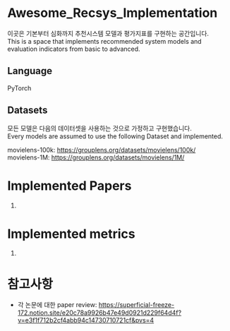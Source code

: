 # Awesome_Recsys_Implementation
이곳은 기본부터 심화까지 추천시스템 모델과 평가지표를 구현하는 공간입니다.<br>
This is a space that implements recommended system models and evaluation indicators from basic to advanced.<br>

## Language
PyTorch<br>

## Datasets
모든 모델은 다음의 데이터셋을 사용하는 것으로 가정하고 구현했습니다.<br>
Every models are assumed to use the following Dataset and implemented.<br>

movielens-100k: https://grouplens.org/datasets/movielens/100k/<br>
movielens-1M: https://grouplens.org/datasets/movielens/1M/<br>

# Implemented Papers
1. 



# Implemented metrics
1.


# 참고사항
- 각 논문에 대한 paper review: https://superficial-freeze-172.notion.site/e20c78a9926b47e49d0921d229f64d4f?v=e3f1f712b2cf4abb94c14730710721cf&pvs=4
